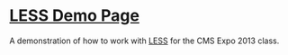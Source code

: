 # [LESS Demo Page](http://umg.github.com/less-demo-page/)

A demonstration of how to work with [LESS](http://lesscss.org/) for the CMS Expo 2013 class.
